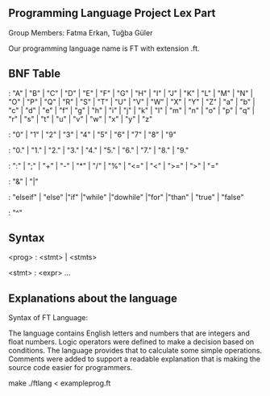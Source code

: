 ## Programming Language Project Lex Part

Group Members:  Fatma Erkan, 
                Tuğba Güler
                
Our programming language name is FT with extension .ft.


## BNF Table

: "A" | "B" | "C" | "D" | "E" | "F" | "G" | "H" | "I" | "J" | "K" | "L" | "M" | "N" | "O" | "P" | "Q" | "R" | "S" | "T" | "U" | "V" | "W" | "X" | "Y" | "Z" | "a" | "b" | "c" | "d" | "e" | "f" | "g" | "h" | "i" | "j" | "k" | "l" | "m" | "n" | "o" | "p" | "q" | "r" | "s" | "t" | "u" | "v" | "w" | "x" | "y" | "z"

: "0" | "1" | "2" | "3" | "4" | "5" | "6" | "7" | "8" | "9"

: "0." | "1." | "2." | "3." | "4." | "5." | "6." | "7." | "8." | "9."

: ":" | ";" | "+" | "-" | "*" | "/" | "%" | "<=" | "<" | ">=" | ">" | "="

: "&" | "|" 

:  "elseif" | "else" |"if" |"while" |"dowhile" |"for" |"than" | "true" | "false"

: "^"

## Syntax

\<prog\> : \<stmt\> | \<stmts\>

\<stmt\> : \<expr\> ...

## Explanations about the language

Syntax of FT Language:

The language contains English letters and numbers that are integers and float numbers. Logic operators were defined to make a decision based on conditions. The language provides that to calculate some simple operations. Comments were added to support a readable explanation that is making the source code easier for programmers.



make
./ftlang < exampleprog.ft

